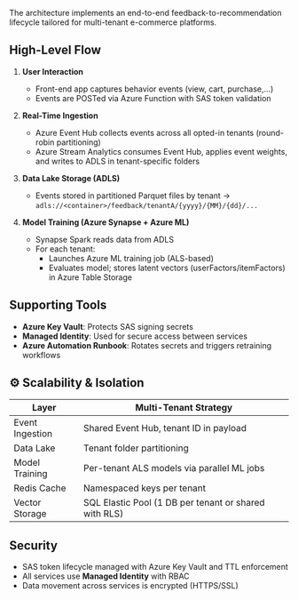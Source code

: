 The architecture implements an end-to-end feedback-to-recommendation lifecycle tailored for multi-tenant e-commerce platforms.

## High-Level Flow
1. **User Interaction**
   - Front-end app captures behavior events (view, cart, purchase,...)
   - Events are POSTed via Azure Function with SAS token validation

2. **Real-Time Ingestion**
   - Azure Event Hub collects events across all opted-in tenants (round-robin partitioning)
   - Azure Stream Analytics consumes Event Hub, applies event weights, and writes to ADLS in tenant-specific folders

3. **Data Lake Storage (ADLS)**
   - Events stored in partitioned Parquet files by tenant → `adls://<container>/feedback/tenantA/{yyyy}/{MM}/{dd}/...`
     
4. **Model Training (Azure Synapse + Azure ML)**
   - Synapse Spark reads data from ADLS
   - For each tenant:
     - Launches Azure ML training job (ALS-based)
     - Evaluates model; stores latent vectors (userFactors/itemFactors) in Azure Table Storage

## Supporting Tools

- **Azure Key Vault**: Protects SAS signing secrets
- **Managed Identity**: Used for secure access between services
- **Azure Automation Runbook**: Rotates secrets and triggers retraining workflows

## ⚙️ Scalability & Isolation

| Layer           | Multi-Tenant Strategy                                 |
| --------------- | ----------------------------------------------------- |
| Event Ingestion | Shared Event Hub, tenant ID in payload                |
| Data Lake       | Tenant folder partitioning                            |
| Model Training  | Per-tenant ALS models via parallel ML jobs            |
| Redis Cache     | Namespaced keys per tenant                            |
| Vector Storage  | SQL Elastic Pool (1 DB per tenant or shared with RLS) |

## Security

- SAS token lifecycle managed with Azure Key Vault and TTL enforcement
- All services use **Managed Identity** with RBAC
- Data movement across services is encrypted (HTTPS/SSL)
